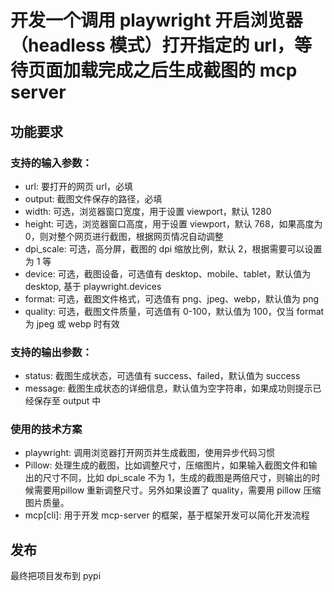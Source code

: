 # 开发一个调用 playwright 开启浏览器（headless 模式）打开指定的 url，等待页面加载完成之后生成截图的 mcp server

## 功能要求

### 支持的输入参数：

- url: 要打开的网页 url，必填
- output: 截图文件保存的路径，必填
- width: 可选，浏览器窗口宽度，用于设置 viewport，默认 1280
- height: 可选，浏览器窗口高度，用于设置 viewport，默认 768，如果高度为 0，则对整个网页进行截图，根据网页情况自动调整
- dpi_scale: 可选，高分屏，截图的 dpi 缩放比例，默认 2，根据需要可以设置为 1 等
- device: 可选，截图设备，可选值有 desktop、mobile、tablet，默认值为 desktop, 基于 playwright.devices
- format: 可选，截图文件格式，可选值有 png、jpeg、webp，默认值为 png
- quality: 可选，截图文件质量，可选值有 0-100，默认值为 100，仅当 format 为 jpeg 或 webp 时有效

### 支持的输出参数：

- status: 截图生成状态，可选值有 success、failed，默认值为 success
- message: 截图生成状态的详细信息，默认值为空字符串，如果成功则提示已经保存至 output 中

### 使用的技术方案

- playwright: 调用浏览器打开网页并生成截图，使用异步代码习惯
- Pillow: 处理生成的截图，比如调整尺寸，压缩图片，如果输入截图文件和输出的尺寸不同，比如 dpi_scale 不为 1，生成的截图是两倍尺寸，则输出的时候需要用pillow 重新调整尺寸。另外如果设置了 quality，需要用 pillow 压缩图片质量。
- mcp[cli]: 用于开发 mcp-server 的框架，基于框架开发可以简化开发流程

## 发布

最终把项目发布到 pypi